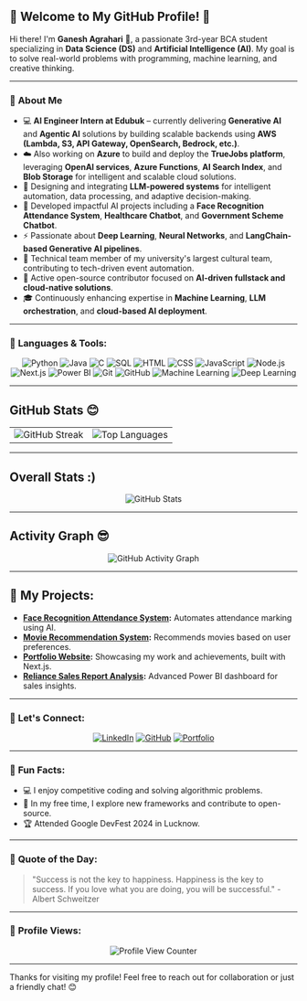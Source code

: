 ## 🌟 Welcome to My GitHub Profile! 🌟

Hi there! I'm **Ganesh Agrahari** 👋, a passionate 3rd-year BCA student specializing in **Data Science (DS)** and **Artificial Intelligence (AI)**. My goal is to solve real-world problems with programming, machine learning, and creative thinking.

---

### 📌 **About Me**

- 💻 **AI Engineer Intern at Edubuk** – currently delivering **Generative AI** and **Agentic AI** solutions by building scalable backends using **AWS (Lambda, S3, API Gateway, OpenSearch, Bedrock, etc.)**.  
- ☁️ Also working on **Azure** to build and deploy the **TrueJobs platform**, leveraging **OpenAI services**, **Azure Functions**, **AI Search Index**, and **Blob Storage** for intelligent and scalable cloud solutions.  
- 🧠 Designing and integrating **LLM-powered systems** for intelligent automation, data processing, and adaptive decision-making.  
- 🌟 Developed impactful AI projects including a **Face Recognition Attendance System**, **Healthcare Chatbot**, and **Government Scheme Chatbot**.  
- ⚡ Passionate about **Deep Learning**, **Neural Networks**, and **LangChain-based Generative AI pipelines**.  
- 🚀 Technical team member of my university's largest cultural team, contributing to tech-driven event automation.  
- 📌 Active open-source contributor focused on **AI-driven fullstack and cloud-native solutions**.  
- 🎓 Continuously enhancing expertise in **Machine Learning**, **LLM orchestration**, and **cloud-based AI deployment**.  
 
---


### 🔧 **Languages & Tools:**

<div align="center">

<img src="https://img.shields.io/badge/Python-3670A0?style=for-the-badge&logo=python&logoColor=ffdd54" alt="Python" />
<img src="https://img.shields.io/badge/Java-ED8B00?style=for-the-badge&logo=java&logoColor=white" alt="Java" />
<img src="https://img.shields.io/badge/C-00599C?style=for-the-badge&logo=c&logoColor=white" alt="C" />
<img src="https://img.shields.io/badge/SQL-316192?style=for-the-badge&logo=sqlite&logoColor=white" alt="SQL" />
<img src="https://img.shields.io/badge/HTML5-E34F26?style=for-the-badge&logo=html5&logoColor=white" alt="HTML" />
<img src="https://img.shields.io/badge/CSS3-1572B6?style=for-the-badge&logo=css3&logoColor=white" alt="CSS" />
<img src="https://img.shields.io/badge/JavaScript-F7DF1E?style=for-the-badge&logo=javascript&logoColor=black" alt="JavaScript" />
<img src="https://img.shields.io/badge/Node.js-339933?style=for-the-badge&logo=nodedotjs&logoColor=white" alt="Node.js" />
<img src="https://img.shields.io/badge/Next.js-000000?style=for-the-badge&logo=nextdotjs&logoColor=white" alt="Next.js" />
<img src="https://img.shields.io/badge/Power%20BI-F2C811?style=for-the-badge&logo=powerbi&logoColor=black" alt="Power BI" />
<img src="https://img.shields.io/badge/Git-F05032?style=for-the-badge&logo=git&logoColor=white" alt="Git" />
<img src="https://img.shields.io/badge/GitHub-181717?style=for-the-badge&logo=github&logoColor=white" alt="GitHub" />
<img src="https://img.shields.io/badge/Machine%20Learning-brightgreen?style=for-the-badge&logo=machine-learning&logoColor=white" alt="Machine Learning" />
<img src="https://img.shields.io/badge/Deep%20Learning-FF6F00?style=for-the-badge&logo=deep-learning&logoColor=white" alt="Deep Learning" />

</div>

---

## GitHub Stats 😊

<div align="center">

<table>
<tr>
<td>
<img src="https://streak-stats.demolab.com?user=ganeshagrahari&theme=radical&date_format=M%20j%5B%2C%20Y%5D" alt="GitHub Streak" />
</td>
<td>
<img src="https://github-readme-stats.vercel.app/api/top-langs/?username=ganeshagrahari&layout=compact&theme=radical" alt="Top Languages" />
</td>
</tr>
</table>

</div>

---

## Overall Stats :)
<div align="center">
<img src="https://github-readme-stats.vercel.app/api?username=ganeshagrahari&show_icons=true&theme=radical" alt="GitHub Stats" />
</div>

---

## Activity Graph 😎
<div align="center">
<img src="https://github-readme-activity-graph.vercel.app/graph?username=ganeshagrahari&theme=radical" alt="GitHub Activity Graph" />
</div>


---

## 🚀 **My Projects:**

- **[Face Recognition Attendance System](https://github.com/ganeshagrahari/Face-Recognition-Attendance-System):** Automates attendance marking using AI.
- **[Movie Recommendation System](https://github.com/ganeshagrahari/Movie-Recommendation-System):** Recommends movies based on user preferences.
- **[Portfolio Website](https://github.com/ganeshagrahari/My-Portfolio):** Showcasing my work and achievements, built with Next.js.
- **[Reliance Sales Report Analysis](https://github.com/ganeshagrahari/Reliance-Sales-Report-PowerBi):** Advanced Power BI dashboard for sales insights.

---

### 💬 **Let's Connect:**

<div align="center">

[![LinkedIn](https://img.shields.io/badge/LinkedIn-0A66C2?style=for-the-badge&logo=linkedin&logoColor=white)](https://www.linkedin.com/in/ganesh-agrahari-727746263/)
[![GitHub](https://img.shields.io/badge/GitHub-171515?style=for-the-badge&logo=github&logoColor=white)](https://github.com/ganeshagrahari)
[![Portfolio](https://img.shields.io/badge/Portfolio-000000?style=for-the-badge&logo=vercel&logoColor=white)](https://ganesh-portfolio-site.vercel.app/)

</div>

---

### 🌟 **Fun Facts:**

- 💻 I enjoy competitive coding and solving algorithmic problems.
- 🎨 In my free time, I explore new frameworks and contribute to open-source.
- 🏆 Attended Google DevFest 2024 in Lucknow.

---

### 🧠 **Quote of the Day:**

> "Success is not the key to happiness. Happiness is the key to success. If you love what you are doing, you will be successful." - Albert Schweitzer

---

### 👀 **Profile Views:**

<div align="center">
<img src="https://komarev.com/ghpvc/?username=ganeshagrahari&style=for-the-badge&color=blueviolet" alt="Profile View Counter" />
</div>

---

Thanks for visiting my profile! Feel free to reach out for collaboration or just a friendly chat! 😊

